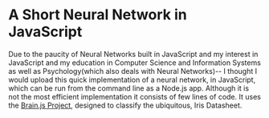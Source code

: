 A Short Neural Network in JavaScript
====================================
Due to the paucity of Neural Networks built in JavaScript and my interest in
JavaScript and my education in Computer Science and Information Systems as well
as Psychology(which also deals with Neural Networks)-- I thought I would upload
this quick implementation of a neural network, in JavaScript, which can be run
from the command line as a Node.js app. Although it is not the most efficient
implementation it consists of few lines of code. It uses the [Brain.js Project](https://github.com/BrainJS/brain.js),
designed to classify the ubiquitous, Iris Datasheet.
